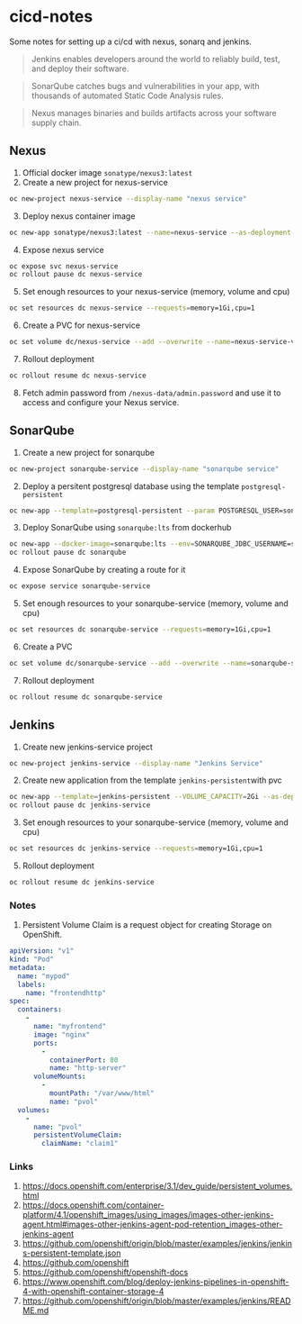 # cicd-notes
Some notes for setting up a ci/cd with nexus, sonarq and jenkins.

> Jenkins enables developers around the world to reliably build, test, and deploy their software.

> SonarQube catches bugs and vulnerabilities in your app, with thousands of automated Static Code Analysis rules.

> Nexus manages binaries and builds artifacts across your software supply chain.


## Nexus
1. Official docker image `sonatype/nexus3:latest`
2. Create a new project for nexus-service
```bash
oc new-project nexus-service --display-name "nexus service"
```
3. Deploy nexus container image
```bash
oc new-app sonatype/nexus3:latest --name=nexus-service --as-deployment-config=true
```
4. Expose nexus service
```bash
oc expose svc nexus-service
oc rollout pause dc nexus-service
```
5. Set enough resources to your nexus-service (memory, volume and cpu)
```bash
oc set resources dc nexus-service --requests=memory=1Gi,cpu=1
```
6. Create a PVC for nexus-service
```bash
oc set volume dc/nexus-service --add --overwrite --name=nexus-service-volume --mount-path=/nexus-data/ --type persistentVolumeClaim --claim-name=nexus-service-pvc --claim-size=5Gi
```
7. Rollout deployment
```bash
oc rollout resume dc nexus-service
```
8. Fetch admin password from `/nexus-data/admin.password` and use it to access and configure your Nexus service.

## SonarQube
1. Create a new project for sonarqube
```bash
oc new-project sonarqube-service --display-name "sonarqube service"
```
2. Deploy a persitent postgresql database using the template `postgresql-persistent`
```bash
oc new-app --template=postgresql-persistent --param POSTGRESQL_USER=sonar --param POSTGRESQL_PASSOWRD=sonar --param POSTGRESQL_DATABASE=sonar --param VOLUME_CAPACITY=4Gi --labels=app=sonar-database --as-deployment-config=true
```
3. Deploy SonarQube using `sonarqube:lts` from dockerhub
```bash
oc new-app --docker-image=sonarqube:lts --env=SONARQUBE_JDBC_USERNAME=sonar --env=SONARQUBE_JDBC_PASSWORD=sonar --env=SONARQUBE_JDBC_URL=jdbc:postgresql://postgresql/sonar --as-deployment-config=true
oc rollout pause dc sonarqube
```
4. Expose SonarQube by creating a route for it
```bash
oc expose service sonarqube-service
```
5. Set enough resources to your sonarqube-service (memory, volume and cpu)
```bash
oc set resources dc sonarqube-service --requests=memory=1Gi,cpu=1
```
6. Create a PVC
```bash
oc set volume dc/sonarqube-service --add --overwrite --name=sonarqube-service-volume --mount-path=/opt/sonarqube/data/ --type persistentVolumeClaim --claim-name=sonarqube-service-pvc --claim-size=3Gi
```
7. Rollout deployment
```bash
oc rollout resume dc sonarqube-service
```


## Jenkins 
1. Create new jenkins-service project
```bash
oc new-project jenkins-service --display-name "Jenkins Service"
```
2. Create new application from the template `jenkins-persistent`with pvc
```bash
oc new-app --template=jenkins-persistent --VOLUME_CAPACITY=2Gi --as-deployment-config=true
oc rollout pause dc jenkins-service
```
3. Set enough resources to your sonarqube-service (memory, volume and cpu)
```bash
oc set resources dc jenkins-service --requests=memory=1Gi,cpu=1
```
5. Rollout deployment
```bash
oc rollout resume dc jenkins-service
```

### Notes
1. Persistent Volume Claim is a request object for creating Storage on OpenShift.
```yml
apiVersion: "v1"
kind: "Pod"
metadata:
  name: "mypod"
  labels:
    name: "frontendhttp"
spec:
  containers:
    -
      name: "myfrontend"
      image: "nginx"
      ports:
        -
          containerPort: 80
          name: "http-server"
      volumeMounts:
        -
          mountPath: "/var/www/html"
          name: "pvol"
  volumes:
    -
      name: "pvol"
      persistentVolumeClaim:
        claimName: "claim1"
```


### Links
1. https://docs.openshift.com/enterprise/3.1/dev_guide/persistent_volumes.html
2. https://docs.openshift.com/container-platform/4.1/openshift_images/using_images/images-other-jenkins-agent.html#images-other-jenkins-agent-pod-retention_images-other-jenkins-agent
3. https://github.com/openshift/origin/blob/master/examples/jenkins/jenkins-persistent-template.json
4. https://github.com/openshift
5. https://github.com/openshift/openshift-docs
6. https://www.openshift.com/blog/deploy-jenkins-pipelines-in-openshift-4-with-openshift-container-storage-4
7. https://github.com/openshift/origin/blob/master/examples/jenkins/README.md
